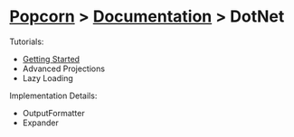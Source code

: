 # [Popcorn](../../README.md) > [Documentation](../Documentation.md) > DotNet

Tutorials:
+ [Getting Started](DotNetTutorialGettingStarted.md)
+ Advanced Projections
+ Lazy Loading

Implementation Details:
+ OutputFormatter
+ Expander

